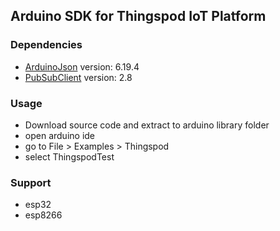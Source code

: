 ## Arduino SDK for Thingspod IoT Platform

### Dependencies
- [ArduinoJson](https://github.com/bblanchon/ArduinoJson) version: 6.19.4
- [PubSubClient](https://github.com/knolleary/pubsubclient) version: 2.8

### Usage
* Download source code and extract to arduino library folder
* open arduino ide
* go to File > Examples > Thingspod
* select ThingspodTest

### Support
- esp32
- esp8266
